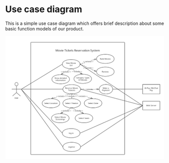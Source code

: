 # Use case diagram

This is a simple use case diagram which offers  brief description about some basic function models of our product.

![use case diagram](./usecase1.png)

